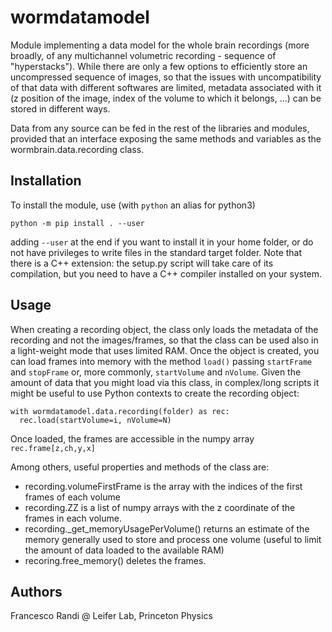 # wormdatamodel
Module implementing a data model for the whole brain recordings (more broadly, of any multichannel volumetric recording - sequence of "hyperstacks"). While there are only a few options to efficiently store an uncompressed sequence of images, so that the issues with uncompatibility of that data with different softwares are limited, metadata associated with it (z position of the image, index of the volume to which it belongs, ...) can be stored in different ways.

Data from any source can be fed in the rest of the libraries and modules, provided that an interface exposing the same methods and variables as the wormbrain.data.recording class.

## Installation
To install the module, use (with `python` an alias for python3)
```
python -m pip install . --user
```
adding `--user` at the end if you want to install it in your home folder, or do not have privileges to write files in the standard target folder. Note that there is a C++ extension: the setup.py script will take care of its compilation, but you need to have a C++ compiler installed on your system.

## Usage
When creating a recording object, the class only loads the metadata of the recording and not the images/frames, so that the class can be used also in a light-weight mode that uses limited RAM. Once the object is created, you can load frames into memory with the method `load()` passing `startFrame` and `stopFrame` or, more commonly, `startVolume` and `nVolume`. Given the amount of data that you might load via this class, in complex/long scripts it might be useful to use Python contexts to create the recording object:
```
with wormdatamodel.data.recording(folder) as rec:
  rec.load(startVolume=i, nVolume=N)
```
Once loaded, the frames are accessible in the numpy array `rec.frame[z,ch,y,x]`

Among others, useful properties and methods of the class are:
- recording.volumeFirstFrame is the array with the indices of the first frames of each volume
- recording.ZZ is a list of numpy arrays with the z coordinate of the frames in each volume. 
- recording.\_get_memoryUsagePerVolume() returns an estimate of the memory generally used to store and process one volume (useful to limit the amount of data loaded to the available RAM)
- recoring.free_memory() deletes the frames.

## Authors
Francesco Randi @ Leifer Lab, Princeton Physics
